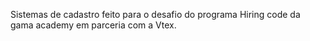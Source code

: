 Sistemas de cadastro feito para o desafio do programa Hiring code da gama academy em parceria com a Vtex.